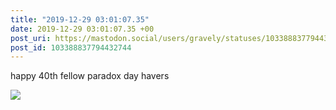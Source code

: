 ```yaml
---
title: "2019-12-29 03:01:07.35"
date: 2019-12-29 03:01:07.35 +00
post_uri: https://mastodon.social/users/gravely/statuses/103388837794432744
post_id: 103388837794432744
---
```

happy 40th fellow paradox day havers


![](/images/23245109.jpg)

